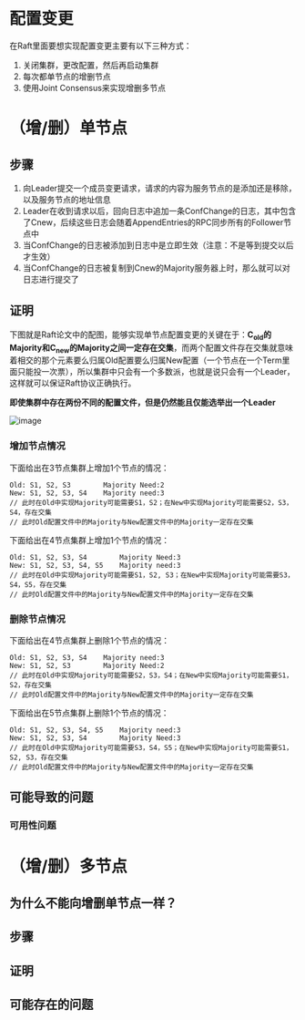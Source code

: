 # 配置变更
在Raft里面要想实现配置变更主要有以下三种方式：
1. 关闭集群，更改配置，然后再启动集群
2. 每次都单节点的增删节点
3. 使用Joint Consensus来实现增删多节点

# （增/删）单节点
## 步骤
1. 向Leader提交一个成员变更请求，请求的内容为服务节点的是添加还是移除，以及服务节点的地址信息
2. Leader在收到请求以后，回向日志中追加一条ConfChange的日志，其中包含了Cnew，后续这些日志会随着AppendEntries的RPC同步所有的Follower节点中
3. 当ConfChange的日志被添加到日志中是立即生效（注意：不是等到提交以后才生效）
4. 当ConfChange的日志被复制到Cnew的Majority服务器上时，那么就可以对日志进行提交了

## 证明
下图就是Raft论文中的配图，能够实现单节点配置变更的关键在于：**C<sub>old</sub>的Majority和C<sub>new</sub>的Majority之间一定存在交集**，而两个配置文件存在交集就意味着相交的那个元素要么归属Old配置要么归属New配置（一个节点在一个Term里面只能投一次票），所以集群中只会有一个多数派，也就是说只会有一个Leader，这样就可以保证Raft协议正确执行。

**即使集群中存在两份不同的配置文件，但是仍然能且仅能选举出一个Leader**

![image](https://user-images.githubusercontent.com/56379080/184103573-d5a36e03-55c6-4366-adfa-9032739fda05.png)

### 增加节点情况
下面给出在3节点集群上增加1个节点的情况：
```
Old: S1, S2, S3        Majority Need:2
New: S1, S2, S3, S4    Majority need:3
// 此时在Old中实现Majority可能需要S1，S2；在New中实现Majority可能需要S2，S3，S4，存在交集
// 此时Old配置文件中的Majority与New配置文件中的Majority一定存在交集
```

下面给出在4节点集群上增加1个节点的情况：
```
Old: S1, S2, S3, S4        Majority Need:3
New: S1, S2, S3, S4, S5    Majority need:3
// 此时在Old中实现Majority可能需要S1，S2, S3；在New中实现Majority可能需要S3，S4，S5，存在交集
// 此时Old配置文件中的Majority与New配置文件中的Majority一定存在交集
```

### 删除节点情况
下面给出在4节点集群上删除1个节点的情况：
```
Old: S1, S2, S3, S4    Majority need:3
New: S1, S2, S3        Majority Need:2
// 此时在Old中实现Majority可能需要S2，S3，S4；在New中实现Majority可能需要S1，S2，存在交集
// 此时Old配置文件中的Majority与New配置文件中的Majority一定存在交集
```

下面给出在5节点集群上删除1个节点的情况：
```
Old: S1, S2, S3, S4, S5    Majority need:3
New: S1, S2, S3, S4        Majority Need:3
// 此时在Old中实现Majority可能需要S3，S4，S5；在New中实现Majority可能需要S1，S2, S3，存在交集
// 此时Old配置文件中的Majority与New配置文件中的Majority一定存在交集
```

## 可能导致的问题
### 可用性问题

### 

# （增/删）多节点
## 为什么不能向增删单节点一样？

## 步骤

## 证明

## 可能存在的问题

